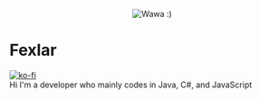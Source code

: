 <p align="center">
  <img src="https://user-images.githubusercontent.com/63706991/170357972-f16deaaf-cb18-42cd-8732-30a6d62c23f2.png" alt="Wawa :)"/>
</p>

# Fexlar
[![ko-fi](https://ko-fi.com/img/githubbutton_sm.svg)](https://ko-fi.com/P5P8CWJ31)
<br />
Hi I'm a developer who mainly codes in Java, C#, and JavaScript
